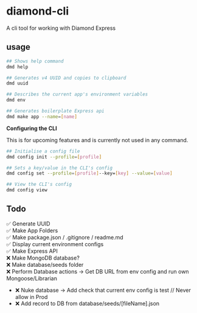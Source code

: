 # diamond-cli

A cli tool for working with Diamond Express

## usage
```bash
## Shows help command
dmd help

## Generates v4 UUID and copies to clipboard
dmd uuid

## Describes the current app's environment variables
dmd env

## Generates boilerplate Express api
dmd make app --name=[name]
```

**Configuring the CLI** 

This is for upcoming features and is currently not used in any command.

```bash
## Initialise a config file
dmd config init --profile=[profile] 

## Sets a key/value in the CLI's config
dmd config set --profile=[profile]--key=[key] --value=[value]

## View the CLI's config
dmd config view
```

## Todo

✅ Generate UUID  
✅ Make App Folders  
✅ Make package.json / .gitignore / readme.md   
✅ Display current environment configs  
✅ Make Express API  
❌ Make MongoDB database?  
❌ Make database/seeds folder  
❌ Perform Database actions -> Get DB URL from env config and run own Mongoose/Librarian  
- ❌ Nuke database -> Add check that current env config is test // Never allow in Prod
- ❌ Add record to DB from database/seeds/[fileName].json